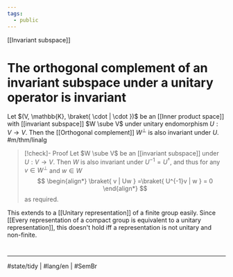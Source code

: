 ```yaml
---
tags:
  - public
---
```

[[Invariant subspace]]
# The orthogonal complement of an invariant subspace under a unitary operator is invariant

Let $(V, \mathbb{K}, \braket{ \cdot | \cdot })$ be an [[Inner product space]] with [[invariant subspace]] $W \sube V$ under unitary endomorphism $U : V \to V$.
Then the [[Orthogonal complement]] $W^\perp$ is also invariant under $U$. #m/thm/linalg 

> [!check]- Proof
> Let $W \sube V$ be an [[invariant subspace]] under $U : V \to V$.
> Then $W$ is also invariant under $U^{-1} = U^{\dagger}$, and thus for any $v \in W^\perp$ and $w \in W$
> $$
> \begin{align*}
> \braket{ v | Uw } =\braket{ U^{-1}v | w } = 0
> \end{align*}
> $$
> as required.
> <span class="QED"/>

This extends to a [[Unitary representation]] of a finite group easily.
Since [[Every representation of a compact group is equivalent to a unitary representation]], this doesn't hold iff a representation is not unitary and non-finite.

#
---
#state/tidy | #lang/en | #SemBr
